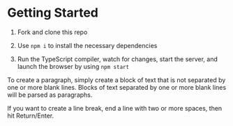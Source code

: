 # Getting Started

1. Fork and clone this repo

1. Use `npm i` to install the necessary dependencies

1. Run the TypeScript compiler, watch for changes, start the server, and launch the browser by using `npm start`

To create a paragraph, simply create a block of text that is not separated by one or more blank lines. Blocks of text separated by one or more blank lines will be parsed as paragraphs.

If you want to create a line break, end a line with two or more spaces, then hit Return/Enter.